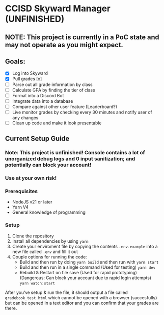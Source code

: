 # CCISD Skyward Manager (UNFINISHED)

## NOTE: This project is currently in a PoC state and may not operate as you might expect.

## Goals:
- [x] Log into Skyward 
- [x] Pull grades [x]
- [ ] Parse out all grade information by class
- [ ] Calculate GPA by finding the tier of class 
- [ ] Format into a Discord Bot
- [ ] Integrate data into a database
- [ ] Compare against other user feature (Leaderboard?)
- [ ] Live monitor grades by checking every 30 minutes and notify user of any changes
- [ ] Clean up code and make it look presentable

## Current Setup Guide

### Note: This project is unfinished! Console contains a lot of unorganized debug logs and 0 input sanitization; and potentially can block your account!
### Use at your own risk!

### Prerequisites
- NodeJS v21 or later
- Yarn V4
- General knowledge of programming

### Setup
1. Clone the repository
1. Install all dependencies by using `yarn`
1. Create your enviroment file by copying the contents `.env.example` into a new file called `.env` and fill it out
1. Couple options for running the code:
    - Build and then run by doing `yarn build` and then run with `yarn start`
    - Build and then run in a single command (Used for testing) `yarn dev`
    - Rebuild & Restart on file save (Used for rapid prototyping) (Dangerous: Can block your account due to rapid login attempts) `yarn watch:start`

After you've setup & run the file, it should output a file called `gradebook_test.html` which cannot be opened with a browser (succesfully) but can be opened in a text editor and you can confirm that your grades are there.